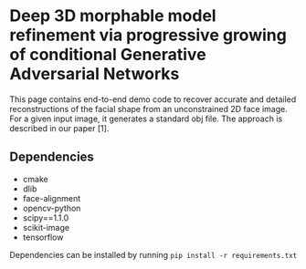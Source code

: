 # Deep 3D morphable model refinement via progressive growing of conditional Generative Adversarial Networks

This page contains end-to-end demo code to recover accurate and detailed reconstructions of the facial shape from an unconstrained 2D face image. For a given input image, it generates a standard obj file. The approach is described in our paper [1].

## Dependencies

* cmake
* dlib
* face-alignment
* opencv-python
* scipy==1.1.0
* scikit-image
* tensorflow

Dependencies can be installed by running `pip install -r requirements.txt`
